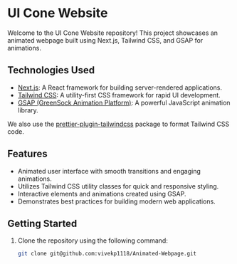 # UI Cone Website

Welcome to the UI Cone Website repository! This project showcases an animated webpage built using Next.js, Tailwind CSS, and GSAP for animations.

## Technologies Used

- [Next.js](https://nextjs.org/): A React framework for building server-rendered applications.
- [Tailwind CSS](https://tailwindcss.com/): A utility-first CSS framework for rapid UI development.
- [GSAP (GreenSock Animation Platform)](https://greensock.com/gsap/): A powerful JavaScript animation library.

We also use the [prettier-plugin-tailwindcss](https://github.com/vadistic/prettier-plugin-tailwindcss) package to format Tailwind CSS code.

## Features

- Animated user interface with smooth transitions and engaging animations.
- Utilizes Tailwind CSS utility classes for quick and responsive styling.
- Interactive elements and animations created using GSAP.
- Demonstrates best practices for building modern web applications.

## Getting Started

1. Clone the repository using the following command:
   ```bash
   git clone git@github.com:vivekp1118/Animated-Webpage.git
